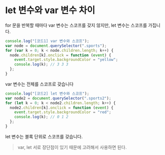 # let 변수와 var 변수 차이

for 문을 반복할 때마다 var 변수는 스코프를 갖지 않지만, let 변수는 스코프를 가집니다.

```js
console.log("[코드1] var 변수와 스코프");
var node = document.querySelector(".sports");
for (var k = 0; k < node.children.length; k++) {
  node.children[k].onclick = function (event) {
    event.target.style.backgroundColor = "yellow";
    console.log(k); // 3 3 3
  };
}
```

var 변수는 전체를 스코프로 갖습니다

```js
console.log("[코드2] let 변수와 스코프");
var node2 = document.querySelector(".sports2");
for (let k = 0; k < node2.children.length; k++) {
  node2.children[k].onclick = function (event) {
    event.target.style.backgroundColor = "red";
    console.log(k); // 0 1 2
  };
}
```

let 변수는 블록 단위로 스코프를 갖습니다.

> var, let 서로 장단점이 있기 때문에 고려해서 사용하면 된다.
